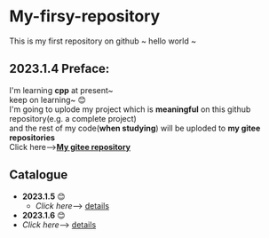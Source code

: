 # My-firsy-repository
This is my  first repository on github ~ hello world ~
## 2023.1.4 Preface:
I'm learning **cpp** at present~  
keep on learning~ :blush:   
I'm going to uplode my project which is **meaningful** on this github repository(e.g. a complete project)  
and the rest of my code(**when studying**) will be uploded to **my gitee repositories**   
Click here-->[**My gitee repository**](https://gitee.com/C-11nJxxs-web/study)  
## Catalogue  
- **2023.1.5** :blush:
  - *Click here*--> [details](https://github.com/C11NJXX/My-firsy-repository/blob/main/Record/2023.1.5.md)
- **2023.1.6** :blush:
- *Click here*--> [details](https://github.com/C11NJXX/My-firsy-repository/blob/main/Record/2023.1.6.md)
